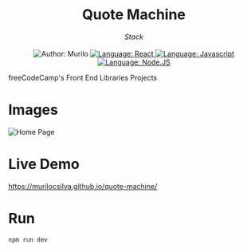 <h1 align="center">
  Quote Machine
</h1>

<div>
    <p align="center">
        <em>
            Stack<br><br>
        </em>

  <img src="https://img.shields.io/static/v1?label=Author&message=Murilo&color=00ba6d&style=for-the-badge&logo=LinkedIn" alt="Author: Murilo">
    </a>
    <a href="#">
        <img src="https://img.shields.io/badge/React-20232A?style=for-the-badge&logo=react&logoColor=61DAFB" alt="Language: React">
    </a>
    <a href="#">
        <img src="https://img.shields.io/badge/Typescript-F7DF1E?style=for-the-badge&logo=javascript&logoColor=black" alt="Language: Javascript">
    </a>
    <a href="#">
        <img src="https://img.shields.io/badge/Node.js-43853D?style=for-the-badge&logo=node.js&logoColor=white" alt="Language: Node.JS">
    </a>

    
   </p>
</div>

freeCodeCamp's Front End Libraries Projects



# Images
![Home Page](https://i.imgur.com/XMG6O15.png)

# Live Demo
https://murilocsilva.github.io/quote-machine/

# Run
```bash
npm run dev
```
